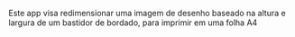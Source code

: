 Este app visa redimensionar uma imagem de desenho baseado na altura e largura de um bastidor de bordado, para imprimir em uma folha A4
